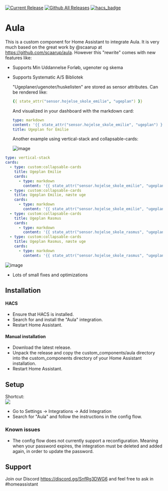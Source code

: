 [![Current Release](https://img.shields.io/github/release/raakilde/aula/all.svg?style=plastic)](https://github.com/raakilde/aula/releases) [![Github All Releases](https://img.shields.io/github/downloads/raakilde/aula/total.svg?style=plastic)](https://github.com/raakilde/aula/releases) [![hacs_badge](https://img.shields.io/badge/HACS-Default-41BDF5.svg?style=plastic)](https://github.com/hacs/integration)

# Aula

This is a custom component for Home Assistant to integrate Aula. It is very much based on the great work by @scaarup at https://github.com/scaarup/aula. However this "rewrite" comes with new features like:

- Supports Min Uddannelse Forløb, ugenoter og skema
- Supports Systematic A/S Bibliotek

  "Ugeplaner/ugenoter/huskelisten" are stored as sensor attributes. Can be rendered like:

  ```yaml
  {{ state_attr("sensor.hojelse_skole_emilie", "ugeplan") }}
  ```

  And visualized in your dashboard with the markdown card:

  ```yaml
  type: markdown
  content: '{{ state_attr("sensor.hojelse_skole_emilie", "ugeplan") }}'
  title: Ugeplan for Emilie
  ```

  Another example using vertical-stack and collapsable-cards:

  ![image](https://user-images.githubusercontent.com/8055470/200306258-1c9e98ff-75d9-4111-994c-a69833e40c61.png)

```yaml
type: vertical-stack
cards:
  - type: custom:collapsable-cards
    title: Ugeplan Emilie
    cards:
      - type: markdown
        content: '{{ state_attr("sensor.hojelse_skole_emilie", "ugeplan") }}'
  - type: custom:collapsable-cards
    title: Ugeplan Emilie, næste uge
    cards:
      - type: markdown
        content: '{{ state_attr("sensor.hojelse_skole_emilie", "ugeplan_next") }}'
  - type: custom:collapsable-cards
    title: Ugeplan Rasmus
    cards:
      - type: markdown
        content: '{{ state_attr("sensor.hojelse_skole_rasmus", "ugeplan") }}'
  - type: custom:collapsable-cards
    title: Ugeplan Rasmus, næste uge
    cards:
      - type: markdown
        content: '{{ state_attr("sensor.hojelse_skole_rasmus", "ugeplan_next") }}'
```

   ![image](https://user-images.githubusercontent.com/8055470/199254249-3bf441bc-7dce-4f5d-a809-d119d20a7b2b.png)

- Lots of small fixes and optimizations

## Installation

#### HACS

- Ensure that HACS is installed.
- Search for and install the "Aula" integration.
- Restart Home Assistant.

#### Manual installation

- Download the latest release.
- Unpack the release and copy the custom_components/aula directory into the custom_components directory of your Home Assistant installation.
- Restart Home Assistant.

## Setup

Shortcut:<br>
[![](https://my.home-assistant.io/badges/config_flow_start.svg)](https://my.home-assistant.io/redirect/config_flow_start/?domain=aula)

- Go to Settings -> Integrations -> Add Integration
- Search for "Aula" and follow the instructions in the config flow.

### Known issues

- The config flow does not currently support a reconfiguration. Meaning when your password expires, the integration must be deleted and added again, in order to update the password.

## Support
Join our Discord https://discord.gg/SnfRg3DWG6 and feel free to ask in #homeassistant
